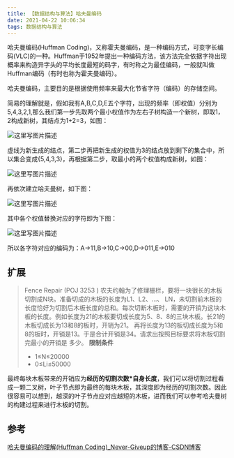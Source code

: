 ```yaml
---
title: 【数据结构与算法】哈夫曼编码
date: 2021-04-22 10:06:34
tags: 数据结构与算法
---
```


哈夫曼编码(Huffman Coding)，又称霍夫曼编码，是一种编码方式，可变字长编码(VLC)的一种。Huffman于1952年提出一种编码方法，该方法完全依据字符出现概率来构造异字头的平均长度最短的码字，有时称之为最佳编码，一般就叫做Huffman编码（有时也称为霍夫曼编码）。

哈夫曼编码，主要目的是根据使用频率来最大化节省字符（编码）的存储空间。

简易的理解就是，假如我有A,B,C,D,E五个字符，出现的频率（即权值）分别为5,4,3,2,1,那么我们第一步先取两个最小权值作为左右子树构造一个新树，即取1，2构成新树，其结点为1+2=3，如图：

![这里写图片描述](https://img-blog.csdn.net/20180828202812256?watermark/2/text/aHR0cHM6Ly9ibG9nLmNzZG4ubmV0L3FxXzM2NjUzNTA1/font/5a6L5L2T/fontsize/400/fill/I0JBQkFCMA==/dissolve/70)

虚线为新生成的结点，第二步再把新生成的权值为3的结点放到剩下的集合中，所以集合变成{5,4,3,3}，再根据第二步，取最小的两个权值构成新树，如图：

![这里写图片描述](https://img-blog.csdn.net/20180828202906929?watermark/2/text/aHR0cHM6Ly9ibG9nLmNzZG4ubmV0L3FxXzM2NjUzNTA1/font/5a6L5L2T/fontsize/400/fill/I0JBQkFCMA==/dissolve/70)

再依次建立哈夫曼树，如下图：

![这里写图片描述](https://img-blog.csdn.net/20180828203039475?watermark/2/text/aHR0cHM6Ly9ibG9nLmNzZG4ubmV0L3FxXzM2NjUzNTA1/font/5a6L5L2T/fontsize/400/fill/I0JBQkFCMA==/dissolve/70)

其中各个权值替换对应的字符即为下图：

![这里写图片描述](https://img-blog.csdn.net/20180828203113726?watermark/2/text/aHR0cHM6Ly9ibG9nLmNzZG4ubmV0L3FxXzM2NjUzNTA1/font/5a6L5L2T/fontsize/400/fill/I0JBQkFCMA==/dissolve/70)

所以各字符对应的编码为：A->11,B->10,C->00,D->011,E->010

## 扩展

>Fence Repair (POJ 3253 )
>农夫约翰为了修理栅栏，要将一块很长的木板切割成N块。准备切成的木板的长度为L1、L2、...、 LN，未切割前木板的长度恰好为切割后木板长度的总和。每次切断木板时，需要的开销为这块木板的长度。例如长度为21的木板要切成长度为5、8、8的三块木板。长21的木板切成长为13和8的板时，开销为21。 再将长度为13的板切成长度为5和8的板时，开销是13。于是合计开销是34。请求出按照目标要求将木板切割完最小的开销是
>多少。
>**限制条件**
>
>- 1≤N≤20000
>- 0≤Li≤50000

最终每块木板带来的开销应为**经历的切割次数*自身长度**，我们可以将切割过程看成一颗二叉树，叶子节点即为最终的每块木板，其深度即为经历的切割次数。因此很容易可以想到，越深的叶子节点应对应越短的木板，进而我们可以参考哈夫曼树的构建过程来进行木板的切割。

## 参考

[哈夫曼编码的理解(Huffman Coding)_Never-Giveup的博客-CSDN博客](https://blog.csdn.net/qq_36653505/article/details/81701181)

